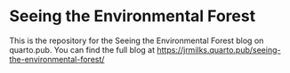# Seeing the Environmental Forest

This is the repository for the Seeing the Environmental Forest blog on quarto.pub. You can find the full blog at https://jrmilks.quarto.pub/seeing-the-environmental-forest/

